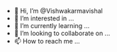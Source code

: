 - 👋 Hi, I’m @Vishwakarmavishal
- 👀 I’m interested in ...
- 🌱 I’m currently learning ...
- 💞️ I’m looking to collaborate on ...
- 📫 How to reach me ...

<!---
Vishwakarmavishal/Vishwakarmavishal is a ✨ special ✨ repository because its `README.md` (this file) appears on your GitHub profile.
You can click the Preview link to take a look at your it changes.
--->
